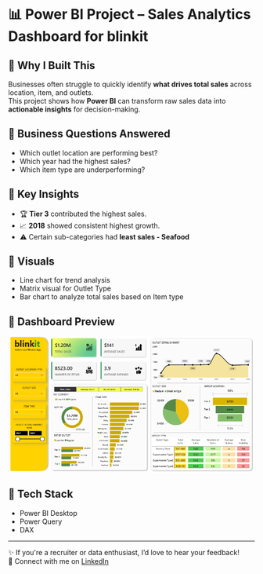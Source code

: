 # 📊 Power BI Project – Sales Analytics Dashboard for blinkit

## 🔹 Why I Built This
Businesses often struggle to quickly identify **what drives total sales** across location, item, and outlets.  
This project shows how **Power BI** can transform raw sales data into **actionable insights** for decision-making.  

## 🔹 Business Questions Answered
- Which outlet location are performing best?  
- Which year had the highest sales?  
- Which item type are underperforming?  

## 🔹 Key Insights
- 🏆 **Tier 3** contributed the highest sales.  
- 📈 **2018** showed consistent highest growth.  
- ⚠️ Certain sub-categories had **least sales - Seafood**

## 🔹 Visuals
- Line chart for trend analysis  
- Matrix visual for Outlet Type
- Bar chart to analyze total sales based on Item type 

## 🔹 Dashboard Preview
![Dashboard Screenshot](https://github.com/Divyashree-08996/PowerBi-Report/blob/main/Screenshot%202025-09-10%20183736.png)  

## 🔹 Tech Stack
- Power BI Desktop  
- Power Query  
- DAX  

---

✨ If you're a recruiter or data enthusiast, I’d love to hear your feedback!  
🔗 Connect with me on [LinkedIn]([www.linkedin.com/in/divyashree-l](https://www.linkedin.com/in/divyashree-l/))  

